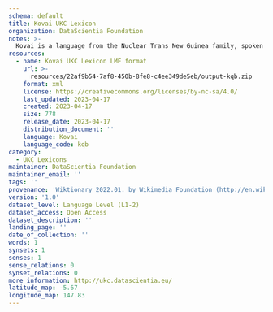 ```yaml
---
schema: default
title: Kovai UKC Lexicon
organization: DataScientia Foundation
notes: >-
  Kovai is a language from the Nuclear Trans New Guinea family, spoken in Oceania. The UKC Lexicon of Kovai is represented as a lexico-semantic network. It consists of words, word senses, synsets, as well as sense-level and synset-level relationships.
resources:
  - name: Kovai UKC Lexicon LMF format
    url: >-
      resources/22af9b54-7af8-450b-8fe8-c4ee349de5eb/output-kqb.zip
    format: xml
    license: https://creativecommons.org/licenses/by-nc-sa/4.0/
    last_updated: 2023-04-17
    created: 2023-04-17
    size: 778
    release_date: 2023-04-17
    distribution_document: ''
    language: Kovai
    language_code: kqb
category:
  - UKC Lexicons
maintainer: DataScientia Foundation
maintainer_email: ''
tags: ''
provenance: 'Wiktionary 2022.01. by Wikimedia Foundation (http://en.wiktionary.org); Princeton WordNet 2.1 by Princeton University (https://wordnet.princeton.edu)'
version: '1.0'
dataset_level: Language Level (L1-2)
dataset_access: Open Access
dataset_description: ''
landing_page: ''
date_of_collection: ''
words: 1
synsets: 1
senses: 1
sense_relations: 0
synset_relations: 0
more_information: http://ukc.datascientia.eu/
latitude_map: -5.67
longitude_map: 147.83
---
```


